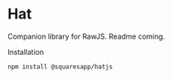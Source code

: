 
# Hat

Companion library for RawJS. Readme coming.

Installation

```
npm install @squaresapp/hatjs
```
